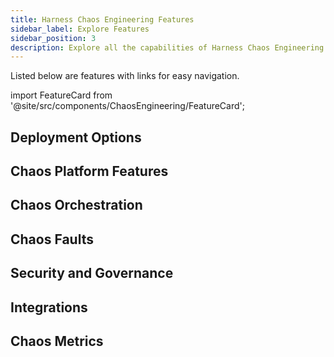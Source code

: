 ```yaml
---
title: Harness Chaos Engineering Features
sidebar_label: Explore Features
sidebar_position: 3
description: Explore all the capabilities of Harness Chaos Engineering
---
```


<div style={{display: 'none'}}>

</div>

Listed below are features with links for easy navigation.

<!-- Custom component -->

import FeatureCard from '@site/src/components/ChaosEngineering/FeatureCard';

## Deployment Options

<FeatureCard title="On-prem Deployment" description="" link="/docs/chaos-engineering/getting-started/smp/" />
<FeatureCard title="SaaS Deployment" description="" link="/docs/category/saas" />

## Chaos Platform Features

<FeatureCard title="Centralized Chaos Control Plane" description="" link="/docs/chaos-engineering/concepts/deployment-architecture#control-plane" />

<FeatureCard title="Centralized Chaos Execution Plane" description="" link="/docs/chaos-engineering/concepts/deployment-architecture#execution-plane" />

<FeatureCard title="Service Discovery" description="" link="service-discovery/" />

<FeatureCard title="Resilience Probes" description="" link="/docs/category/resilience-probes" />

<FeatureCard title="Experiment logs" description="" link="/docs/chaos-engineering/concepts/explore-features/infrastructures/infrastructure#logs" />

<FeatureCard title="Application Maps" description="" link="app-maps/" />

<FeatureCard title="Audit logs" description="" link="/docs/chaos-engineering/concepts/explore-features/infrastructures/infrastructure#logs" />

<FeatureCard title="Custom Image Registry" description="" link="image-registry/" />

## Chaos Orchestration

<FeatureCard title="ChaosHubs" description="" link="chaoshub/" />

<FeatureCard title="GameDays" description="" link="/docs/chaos-engineering/concepts/explore-features/gameday" />

<FeatureCard title="Auto create chaos experiments" description="" link="/docs/chaos-engineering/getting-started/onboarding/automated-onboarding" />

<FeatureCard title="Schedule Experiments" description="" link="/docs/chaos-engineering/use-harness-ce/experiments/create-experiments#execute-experiment-on-a-schedule" />

<FeatureCard title="Create Experiments" description="" link="/docs/chaos-engineering/use-harness-ce/experiments/create-experiments" />

<FeatureCard title="Run Experiments" description="" link="/docs/chaos-engineering/use-harness-ce/experiments/create-experiments#run-or-schedule-the-experiment" />

<FeatureCard title="Chaos Studio" description="" link="/docs/chaos-engineering/concepts/chaos101#chaos-studio" />

## Chaos Faults

<FeatureCard title="Out-of-the-box Faults" description="" link="/docs/chaos-engineering/use-harness-ce/chaos-faults/" />

<FeatureCard title="Create Custom Faults" description="" link="/docs/chaos-engineering/use-harness-ce/experiments/create-experiments" />

## Security and Governance

<FeatureCard title="Chaos RBACs" description="" link="/docs/chaos-engineering/security/introduction#user-authorization-and-role-based-access-control" />

<FeatureCard title="ChaosGuard" description="" link="chaosguard/" />

## Integrations

<FeatureCard title="Run from CI/CD pipelines" description="" link="/docs/chaos-engineering/integrations/hce-and-cd/experiment-as-cd-pipeline" />

<FeatureCard title="Monitoring Platforms" description="" link="/docs/chaos-engineering/integrations/use-chaos-with-srm" />

<FeatureCard title="JIRA" description="" link="" />

<FeatureCard title="Slack" description="" link="" />


## Chaos Metrics

<FeatureCard title="Resilience Score" description="" link="/docs/chaos-engineering/concepts/explore-features/resilience-probes/#resilience-score" />

<FeatureCard title="Resilience Coverage" description="" link="/docs/chaos-engineering/concepts/explore-features/app-maps" />

<FeatureCard title="Prometheus Chaos Metrics" description="" link="" />

<FeatureCard title="Resilience Insights" description="" link="" />

<FeatureCard title="Out-of-the-box Chaos Dashboards" description="" link="/docs/chaos-engineering/concepts/explore-features/dashboard" />

<FeatureCard title="Creating Custom Dashboards" description="" link="/docs/chaos-engineering/use-harness-ce/dashboards/create-new" />

<FeatureCard title="Reporting" description="" link="" />